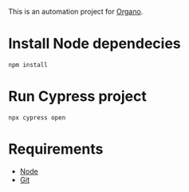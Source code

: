 This is an automation project for [Organo](https://github.com/Cledersonbc/organo).

# Install Node dependecies
```shell
npm install
```

# Run Cypress project
```shell
npx cypress open
```

# Requirements
* [Node](https://nodejs.org/en/download/)
* [Git](https://git-scm.com/downloads)